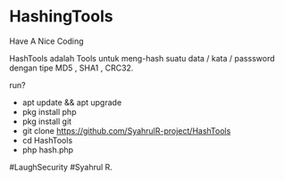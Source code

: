 # HashingTools
Have A Nice Coding

HashTools adalah Tools untuk meng-hash suatu data / kata / passsword dengan tipe MD5 , SHA1 , CRC32.

run?
- apt update && apt upgrade
- pkg install php
- pkg install git
- git clone https://github.com/SyahrulR-project/HashTools
- cd HashTools
- php hash.php

#LaughSecurity
#Syahrul R.

